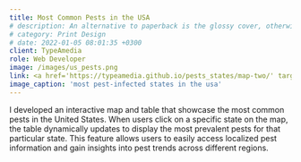 ```yaml
---
title: Most Common Pests in the USA
# description: An alternative to paperback is the glossy cover, otherwise known as a dust cover, found on magazines, and comic books.
# category: Print Design
# date: 2022-01-05 08:01:35 +0300
client: TypeAmedia
role: Web Developer
image: /images/us_pests.png
link: <a href='https://typeamedia.github.io/pests_states/map-two/' target="_blank">Most Common Pests in the USA </a>
image_caption: 'most pest-infected states in the usa'
---
```

I developed an interactive map and table that showcase the most common pests in the United States. When users click on a specific state on the map, the table dynamically updates to display the most prevalent pests for that particular state. This feature allows users to easily access localized pest information and gain insights into pest trends across different regions.